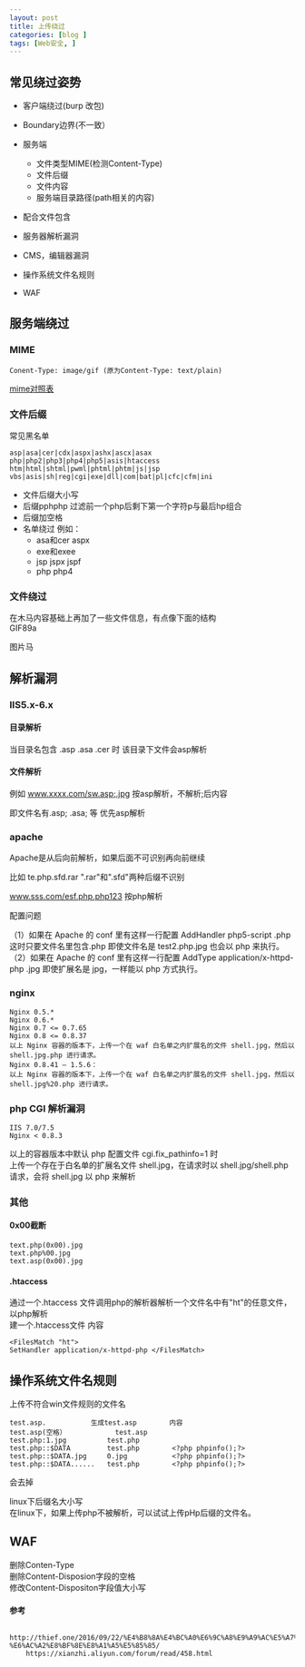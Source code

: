 ```yaml
---
layout: post
title: 上传绕过
categories: [blog ]
tags: [Web安全, ]
---
```


## 常见绕过姿势
* 客户端绕过(burp 改包)
* Boundary边界(不一致）

* 服务端
	* 文件类型MIME(检测Content-Type)
	* 文件后缀
	* 文件内容
	* 服务端目录路径(path相关的内容)

* 配合文件包含
* 服务器解析漏洞
* CMS，编辑器漏洞
* 操作系统文件名规则
* WAF

## 服务端绕过
### MIME
```
Conent-Type: image/gif (原为Content-Type: text/plain)
```

[mime对照表](https://github.com/tom0li/tom0li.github.io/blob/master/mime.txt)
### 文件后缀
常见黑名单

	asp|asa|cer|cdx|aspx|ashx|ascx|asax
	php|php2|php3|php4|php5|asis|htaccess
	htm|html|shtml|pwml|phtml|phtm|js|jsp
	vbs|asis|sh|reg|cgi|exe|dll|com|bat|pl|cfc|cfm|ini

* 文件后缀大小写
* 后缀pphphp 过滤前一个php后剩下第一个字符p与最后hp组合
* 后缀加空格
* 名单绕过 例如：
	* asa和cer aspx
	* exe和exee
	* jsp jspx jspf
	* php php4

### 文件绕过
在木马内容基础上再加了一些文件信息，有点像下面的结构  
GIF89a<?php phpinfo(); ?>  

图片马

## 解析漏洞
### IIS5.x-6.x
#### 目录解析 
当目录名包含 .asp .asa .cer 时 该目录下文件会asp解析
#### 文件解析
例如 www.xxxx.com/sw.asp;.jpg 按asp解析，不解析;后内容

即文件名有.asp;  .asa; 等 优先asp解析 

### apache

Apache是从后向前解析，如果后面不可识别再向前继续

比如 te.php.sfd.rar ".rar"和".sfd"两种后缀不识别

www.sss.com/esf.php.php123 按php解析

配置问题

（1）如果在 Apache 的 conf 里有这样一行配置 AddHandler php5-script .php 这时只要文件名里包含.php 即使文件名是 test2.php.jpg 也会以 php 来执行。
（2）如果在 Apache 的 conf 里有这样一行配置 AddType application/x-httpd-php .jpg 即使扩展名是 jpg，一样能以 php 方式执行。

### nginx
	Nginx 0.5.*
	Nginx 0.6.*
	Nginx 0.7 <= 0.7.65
	Nginx 0.8 <= 0.8.37
	以上 Nginx 容器的版本下，上传一个在 waf 白名单之内扩展名的文件 shell.jpg，然后以
	shell.jpg.php 进行请求。
	Nginx 0.8.41 – 1.5.6：
	以上 Nginx 容器的版本下，上传一个在 waf 白名单之内扩展名的文件 shell.jpg，然后以
	shell.jpg%20.php 进行请求。


### php CGI 解析漏洞
	IIS 7.0/7.5
	Nginx < 0.8.3

以上的容器版本中默认 php 配置文件 cgi.fix_pathinfo=1 时  
上传一个存在于白名单的扩展名文件 shell.jpg，在请求时以 shell.jpg/shell.php 请求，会将 shell.jpg 以 php 来解析

### 其他
#### 0x00截断
	text.php(0x00).jpg
	text.php%00.jpg
	text.asp(0x00).jpg
#### .htaccess
通过一个.htaccess 文件调用php的解析器解析一个文件名中有"ht"的任意文件，以php解析  
建一个.htaccess文件 内容  
```
<FilesMatch "ht">      
SetHandler application/x-httpd-php </FilesMatch>
```
## 操作系统文件名规则
上传不符合win文件规则的文件名  
												
	test.asp.			生成test.asp		  内容 
	test.asp(空格）			test.asp		
	test.php:1.jpg			test.php
	test.php::$DATA			test.php		<?php phpinfo();?>
	test.php::$DATA.jpg		0.jpg			<?php phpinfo();?>
	test.php::$DATA......	test.php		<?php phpinfo();?>
会去掉

linux下后缀名大小写  
在linux下，如果上传php不被解析，可以试试上传pHp后缀的文件名。

## WAF

删除Conten-Type  
删除Content-Disposion字段的空格  
修改Content-Dispositon字段值大小写

#### 参考
		
		http://thief.one/2016/09/22/%E4%B8%8A%E4%BC%A0%E6%9C%A8%E9%A9%AC%E5%A7%BF%E5%8A%BF%E6%B1%87%E6%80%BB-%E6%AC%A2%E8%BF%8E%E8%A1%A5%E5%85%85/
		https://xianzhi.aliyun.com/forum/read/458.html